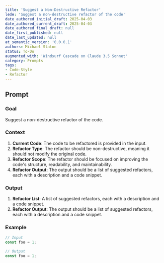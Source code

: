 ```yaml
---
title: 'Suggest a Non-Destructive Refactor'
lede: 'Suggest a non-destructive refactor of the code'
date_authored_initial_draft: 2025-04-03
date_authored_current_draft: 2025-04-03
date_authored_final_draft: null
date_first_published: null
date_last_updated: null
at_semantic_version: '0.0.0.1'
authors: Michael Staton
status: To-Do
augmented_with: 'Windsurf Cascade on Claude 3.5 Sonnet'
category: Prompts
tags:
- Code-Style
- Refactor
---
```


## Prompt

### Goal

Suggest a non-destructive refactor of the code.

### Context

1. **Current Code**: The code to be refactored is provided in the input.
2. **Refactor Type**: The refactor should be non-destructive, meaning it should not modify the original code.
3. **Refactor Scope**: The refactor should be focused on improving the code's structure, readability, and maintainability.
4. **Refactor Output**: The output should be a list of suggested refactors, each with a description and a code snippet.

### Output

1. **Refactor List**: A list of suggested refactors, each with a description and a code snippet.
2. **Refactor Output**: The output should be a list of suggested refactors, each with a description and a code snippet.

### Example

```javascript
// Input
const foo = 1;

// Output
const foo = 1;
```